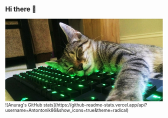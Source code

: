 ## Hi there 👋

<img src="https://github.com/Antontonik86/Antontonik86/blob/main/og_og_1456952588277032743.jpg">
![Anurag's GitHub stats](https://github-readme-stats.vercel.app/api?username=Antontonik86&show_icons=true&theme=radical)
